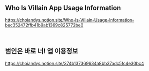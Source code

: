 ## Who Is Villain App Usage Information
https://choiandys.notion.site/Who-Is-Villain-Usage-Information-bec352472ffb41b9ab1369c825772be0

<br/>

## 범인은 바로 너! 앱 이용정보
https://choiandys.notion.site/374b137369634a8bb37adc5fc4e30bc4
